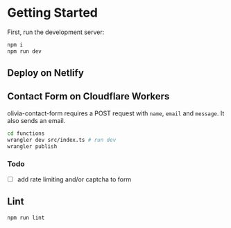 # Getting Started

First, run the development server:

```bash
npm i
npm run dev
```

## Deploy on Netlify

## Contact Form on Cloudflare Workers

olivia-contact-form requires a POST request with `name`, `email` and `message`.
It also sends an email.

```bash
cd functions
wrangler dev src/index.ts # run dev
wrangler publish
```

### Todo

- [ ] add rate limiting and/or captcha to form

## Lint

```bash
npm run lint
```
